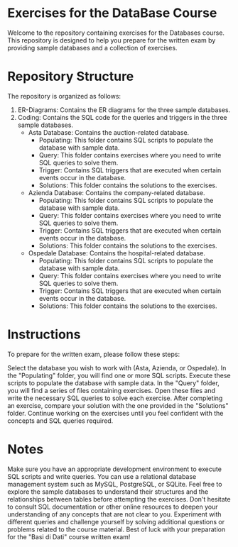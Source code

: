 # Exercises for the DataBase Course

Welcome to the repository containing exercises for the Databases course. This repository is designed to help you prepare for the written exam by providing sample databases and a collection of exercises.

# Repository Structure

The repository is organized as follows:
1) ER-Diagrams: Contains the ER diagrams for the three sample databases.
2) Coding: Contains the SQL code for the queries and triggers in the three sample databases.
    - Asta Database: Contains the auction-related database.
        - Populating: This folder contains SQL scripts to populate the database with sample data.
        - Query: This folder contains exercises where you need to write SQL queries to solve them.
        - Trigger: Contains SQL triggers that are executed when certain events occur in the database.
        - Solutions: This folder contains the solutions to the exercises.
    - Azienda Database: Contains the company-related database.
        - Populating: This folder contains SQL scripts to populate the database with sample data.
        - Query: This folder contains exercises where you need to write SQL queries to solve them.
        - Trigger: Contains SQL triggers that are executed when certain events occur in the database.
        - Solutions: This folder contains the solutions to the exercises.
    - Ospedale Database: Contains the hospital-related database.
        - Populating: This folder contains SQL scripts to populate the database with sample data.
        - Query: This folder contains exercises where you need to write SQL queries to solve them.
        - Trigger: Contains SQL triggers that are executed when certain events occur in the database.
        - Solutions: This folder contains the solutions to the exercises.
# Instructions

To prepare for the written exam, please follow these steps:

Select the database you wish to work with (Asta, Azienda, or Ospedale).
In the "Populating" folder, you will find one or more SQL scripts. Execute these scripts to populate the database with sample data.
In the "Query" folder, you will find a series of files containing exercises. Open these files and write the necessary SQL queries to solve each exercise.
After completing an exercise, compare your solution with the one provided in the "Solutions" folder.
Continue working on the exercises until you feel confident with the concepts and SQL queries required.
# Notes

Make sure you have an appropriate development environment to execute SQL scripts and write queries. You can use a relational database management system such as MySQL, PostgreSQL, or SQLite.
Feel free to explore the sample databases to understand their structures and the relationships between tables before attempting the exercises.
Don't hesitate to consult SQL documentation or other online resources to deepen your understanding of any concepts that are not clear to you.
Experiment with different queries and challenge yourself by solving additional questions or problems related to the course material.
Best of luck with your preparation for the "Basi di Dati" course written exam!
